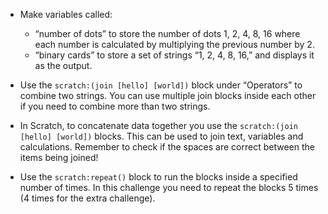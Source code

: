 -   Make variables called:

    -   “number of dots” to store the number of dots 1, 2, 4, 8, 16 where each
        number is calculated by multiplying the previous number by 2.
    -   “binary cards” to store a set of strings “1, 2, 4, 8, 16,” and displays it
        as the output.

-   Use the `scratch:(join [hello] [world])` block under “Operators” to
    combine two strings. You can use multiple join blocks inside each other if
    you need to combine more than two strings.
-   In Scratch, to concatenate data together you use the
    `scratch:(join [hello] [world])` blocks.
    This can be used to join text, variables and calculations.
    Remember to check if the spaces are correct between the items being joined!
-   Use the `scratch:repeat()` block to run the blocks inside a specified number
    of times.
    In this challenge you need to repeat the blocks 5 times (4 times for the
    extra challenge).
